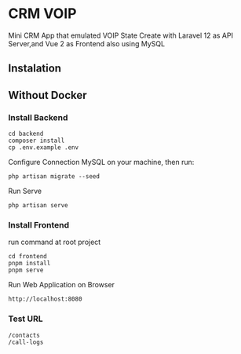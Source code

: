 # CRM VOIP

Mini CRM App that emulated VOIP State
Create with Laravel 12 as API Server,and Vue 2 as Frontend also using MySQL  

## Instalation 
## Without Docker

### Install Backend
```
cd backend
composer install 
cp .env.example .env 
```
Configure Connection MySQL on your machine, then run: 

```
php artisan migrate --seed
```
Run Serve

```
php artisan serve
```

### Install Frontend 

run command at root project 
```
cd frontend
pnpm install 
pnpm serve
```
Run Web Application on Browser

```
http://localhost:8080

```
### Test URL

```
/contacts
/call-logs
```